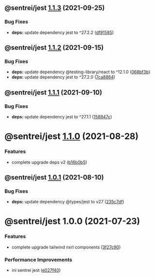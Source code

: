 ## @sentrei/jest [1.1.3](https://github.com/sentrei/sentrei/compare/@sentrei/jest@1.1.2...@sentrei/jest@1.1.3) (2021-09-25)

### Bug Fixes

- **deps:** update dependency jest to ^27.2.2 ([df91585](https://github.com/sentrei/sentrei/commit/df9158511bfe4f5fe891e69f1d9971894e7a15b8))

## @sentrei/jest [1.1.2](https://github.com/sentrei/sentrei/compare/@sentrei/jest@1.1.1...@sentrei/jest@1.1.2) (2021-09-15)

### Bug Fixes

- **deps:** update dependency @testing-library/react to ^12.1.0 ([068bf3b](https://github.com/sentrei/sentrei/commit/068bf3b028b84c5fd0b85282e418bd381c3e24dd))
- **deps:** update dependency jest to ^27.2.0 ([7ca8864](https://github.com/sentrei/sentrei/commit/7ca886451e026f52ceec01cb86b5fb37ea0f5b4e))

## @sentrei/jest [1.1.1](https://github.com/sentrei/sentrei/compare/@sentrei/jest@1.1.0...@sentrei/jest@1.1.1) (2021-09-10)

### Bug Fixes

- **deps:** update dependency jest to ^27.1.1 ([158847c](https://github.com/sentrei/sentrei/commit/158847c4bbee770b2b78e1924c969c6c009b516c))

# @sentrei/jest [1.1.0](https://github.com/sentrei/sentrei/compare/@sentrei/jest@1.0.1...@sentrei/jest@1.1.0) (2021-08-28)

### Features

- complete upgrade deps v2 ([b16b0b5](https://github.com/sentrei/sentrei/commit/b16b0b5f5a858a518669c1e9d44615a00c686431))

## @sentrei/jest [1.0.1](https://github.com/sentrei/sentrei/compare/@sentrei/jest@1.0.0...@sentrei/jest@1.0.1) (2021-08-10)

### Bug Fixes

- **deps:** update dependency @types/jest to v27 ([235c7df](https://github.com/sentrei/sentrei/commit/235c7dfacdc861a3a70fcbe586cd521f4d3defbf))

# @sentrei/jest 1.0.0 (2021-07-23)

### Features

- complete upgrade tailwind nxrl components ([3f27c90](https://github.com/sentrei/sentrei/commit/3f27c90c9530015fd5d74574414604fa1e8fe271))

### Performance Improvements

- ini sentrei jest ([e027f40](https://github.com/sentrei/sentrei/commit/e027f40fdf3f5f89b244dba7d697b6e2c3b90cde))
